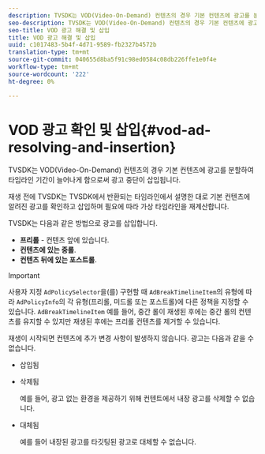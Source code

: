 ```yaml
---
description: TVSDK는 VOD(Video-On-Demand) 컨텐츠의 경우 기본 컨텐츠에 광고를 분할하여 타임라인 기간이 늘어나게 함으로써 광고 중단이 삽입됩니다.
seo-description: TVSDK는 VOD(Video-On-Demand) 컨텐츠의 경우 기본 컨텐츠에 광고를 분할하여 타임라인 기간이 늘어나게 함으로써 광고 중단이 삽입됩니다.
seo-title: VOD 광고 해결 및 삽입
title: VOD 광고 해결 및 삽입
uuid: c1017483-5b4f-4d71-9589-fb2327b4572b
translation-type: tm+mt
source-git-commit: 040655d8ba5f91c98ed0584c08db226ffe1e0f4e
workflow-type: tm+mt
source-wordcount: '222'
ht-degree: 0%

---
```



# VOD 광고 확인 및 삽입{#vod-ad-resolving-and-insertion}

TVSDK는 VOD(Video-On-Demand) 컨텐츠의 경우 기본 컨텐츠에 광고를 분할하여 타임라인 기간이 늘어나게 함으로써 광고 중단이 삽입됩니다.

재생 전에 TVSDK는 TVSDK에서 반환되는 타임라인에서 설명한 대로 기본 컨텐츠에 알려진 광고를 확인하고 삽입하며 필요에 따라 가상 타임라인을 재계산합니다.

TVSDK는 다음과 같은 방법으로 광고를 삽입합니다.

* **프리롤** - 컨텐츠 앞에 있습니다.
* **컨텐츠에 있는 중롤**.
* **컨텐츠 뒤에 있는 포스트롤**.

>[!IMPORTANT]
>
>사용자 지정 `AdPolicySelector`을(를) 구현할 때 `AdBreakTimelineItem`의 유형에 따라 `AdPolicyInfo`의 각 유형(프리롤, 미드롤 또는 포스트롤)에 다른 정책을 지정할 수 있습니다. `AdBreakTimelineItem` 예를 들어, 중간 롤이 재생된 후에는 중간 롤의 컨텐츠를 유지할 수 있지만 재생된 후에는 프리롤 컨텐츠를 제거할 수 있습니다.

재생이 시작되면 컨텐츠에 추가 변경 사항이 발생하지 않습니다. 광고는 다음과 같을 수 없습니다.

* 삽입됨
* 삭제됨

   예를 들어, 광고 없는 환경을 제공하기 위해 컨텐트에서 내장 광고를 삭제할 수 없습니다.
* 대체됨

   예를 들어 내장된 광고를 타깃팅된 광고로 대체할 수 없습니다.

